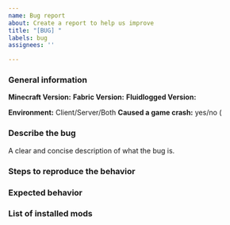 ```yaml
---
name: Bug report
about: Create a report to help us improve
title: "[BUG] "
labels: bug
assignees: ''

---
```


### General information
**Minecraft Version:**
**Fabric Version:**
**Fluidlogged Version:**

**Environment:** Client/Server/Both
**Caused a game crash:** yes/no (

### Describe the bug
A clear and concise description of what the bug is.

### Steps to reproduce the behavior


### Expected behavior

### List of installed mods
